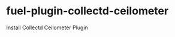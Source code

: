 fuel-plugin-collectd-ceilometer
===============================

Install Collectd Ceilometer Plugin
